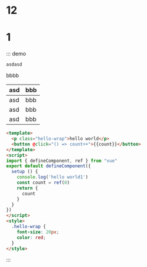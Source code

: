 # 12
# 1

::: demo

`asdasd`

bbbb

| asd | bbb |
|-----|-----|
| asd | bbb |
| asd | bbb |
| asd | bbb |

```html
<template>
  <p class="hello-wrap">hello world</p>
  <button @click="() => count++">{{count}}</button>
</template>
<script>
import { defineComponent, ref } from "vue"
export default defineComponent({
  setup () {
    console.log('hello world1')
    const count = ref(0)
    return {
      count
    }
  }
})
</script>
<style>
  .hello-wrap {
    font-size: 20px;
    color: red;
  }
</style>
```
:::
